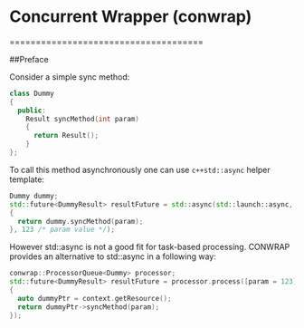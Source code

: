 # Concurrent Wrapper (conwrap)
=====================================

##Preface

Consider a simple sync method:
```c++
class Dummy
{
  public:
    Result syncMethod(int param)
    {
      return Result();
    }
};
```

To call this method asynchronously one can use `c++std::async` helper template:
```c++
Dummy dummy;
std::future<DummyResult> resultFuture = std::async(std::launch::async, [=](int param) mutable -> DummyResult
{
  return dummy.syncMethod(param);
}, 123 /* param value */);
```

However std::async is not a good fit for task-based processing. CONWRAP provides an alternative to std::async in a following way:
```c++
conwrap::ProcessorQueue<Dummy> processor;
std::future<DummyResult> resultFuture = processor.process([param = 123](auto context)
{
  auto dummyPtr = context.getResource();
  return dummyPtr->syncMethod(param);
});
```
